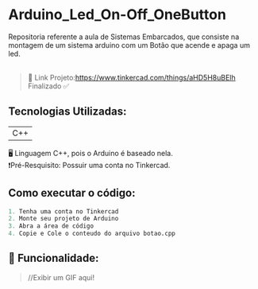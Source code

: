 # Arduino_Led_On-Off_OneButton
Repositoria referente a aula de Sistemas Embarcados, que consiste na montagem de um sistema arduino com um Botão que acende e apaga um led.<br><br>
>🔗 Link Projeto:https://www.tinkercad.com/things/aHD5H8uBElh <br>
>Finalizado ✅

## Tecnologias Utilizadas:
<table>
  <tr>
    <td> C++ </td>
  </tr>
</table>
🖥️ Linguagem C++, pois o Arduino é baseado nela. <br>
❗Pré-Resquisito: Possuir uma conta no Tinkercad.

## Como executar o código:
```Python
1. Tenha uma conta no Tinkercad
2. Monte seu projeto de Arduino
3. Abra a área de código
4. Copie e Cole o conteudo do arquivo botao.cpp
```

## 🛞 Funcionalidade:
>//Exibir um GIF aqui!

